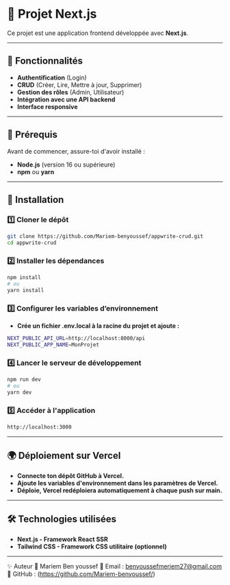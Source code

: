 # 📌 Projet Next.js

Ce projet est une application frontend développée avec **Next.js**.

---

## 🚀 Fonctionnalités

- **Authentification** (Login)
- **CRUD** (Créer, Lire, Mettre à jour, Supprimer)
- **Gestion des rôles** (Admin, Utilisateur)
- **Intégration avec une API backend**
- **Interface responsive**

---

## 📌 Prérequis

Avant de commencer, assure-toi d'avoir installé :

- **Node.js** (version 16 ou supérieure)
- **npm** ou **yarn**

---

## 🔧 Installation

### 1️⃣ Cloner le dépôt

```bash
git clone https://github.com/Mariem-benyoussef/appwrite-crud.git
cd appwrite-crud
``` 

### 2️⃣ Installer les dépendances
```bash
npm install
# ou
yarn install
``` 

### 3️⃣ Configurer les variables d’environnement
- **Crée un fichier .env.local à la racine du projet et ajoute :**
```bash
NEXT_PUBLIC_API_URL=http://localhost:8000/api
NEXT_PUBLIC_APP_NAME=MonProjet
```
### 4️⃣ Lancer le serveur de développement
```bash
npm run dev
# ou
yarn dev
```
### 5️⃣ Accéder à l'application
```bash
http://localhost:3000
```
---
## 🌍 Déploiement sur Vercel
- **Connecte ton dépôt GitHub à Vercel.**
- **Ajoute les variables d'environnement dans les paramètres de Vercel.**
- **Déploie, Vercel redéploiera automatiquement à chaque push sur main.**
---
## 🛠 Technologies utilisées
- **Next.js - Framework React SSR**
- **Tailwind CSS - Framework CSS utilitaire (optionnel)**
---
✨ Auteur
👤 Mariem Ben youssef
📧 Email : benyoussefmeriem27@gmail.com
🔗 GitHub : (https://github.com/Mariem-benyoussef/)
